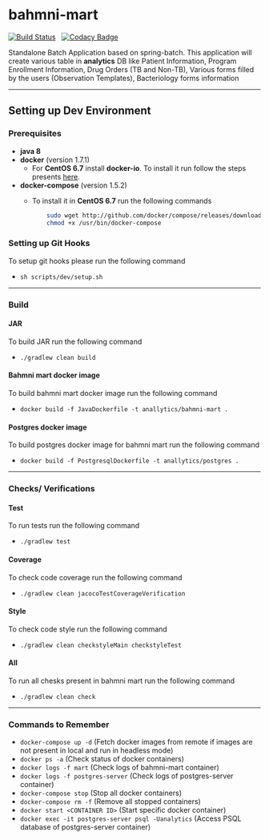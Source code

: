 # bahmni-mart

[![Build Status](https://travis-ci.org/bahmni-msf/bahmni-mart.svg?branch=master)](https://travis-ci.org/bahmni-msf/bahmni-mart) &nbsp;&nbsp;[![Codacy Badge](https://api.codacy.com/project/badge/Grade/67a328ac886445bf88e808becc35dece)](https://www.codacy.com/app/sumanmaity112/bahmni-mart?utm_source=github.com&amp;utm_medium=referral&amp;utm_content=bahmni-msf/bahmni-mart&amp;utm_campaign=Badge_Grade)

Standalone Batch Application based on spring-batch. This application will create various table in **analytics** DB like Patient Information, Program Enrollment Information, Drug Orders (TB and Non-TB), Various forms filled by the users (Observation Templates), Bacteriology forms information

---
## Setting up Dev Environment

### Prerequisites
* **java 8**
* **docker** (version 1.7.1)
    * For **CentOS 6.7** install **docker-io**. To install it run follow the steps presents [here](https://centos.pkgs.org/6/epel-x86_64/docker-io-1.7.1-2.el6.x86_64.rpm.html).
* **docker-compose** (version 1.5.2)
    * To install it in **CentOS 6.7** run the following commands
    
        ```bash
            sudo wget http://github.com/docker/compose/releases/download/1.5.2/docker-compose-`uname -s`-`uname -m` -O /usr/bin/docker-compose
            chmod +x /usr/bin/docker-compose
        ```
### Setting up Git Hooks
To setup git hooks please run the following command
* ```sh scripts/dev/setup.sh```

---
### Build 
#### JAR
To build JAR run the following command
* ```./gradlew clean build```
 
#### Bahmni mart docker image
To build bahmni mart docker image run the following command
* ```docker build -f JavaDockerfile -t anallytics/bahmni-mart .```
 
#### Postgres docker image
To build postgres docker image for bahmni mart run the following command
* ```docker build -f PostgresqlDockerfile -t anallytics/postgres .```

---
### Checks/ Verifications
#### Test
To run tests run the following command
* ```./gradlew test```

#### Coverage
To check code coverage run the following command
* ```./gradlew clean jacocoTestCoverageVerification```
 
#### Style
To check code style run the following command
* ```./gradlew clean checkstyleMain checkstyleTest```

#### All
To run all chesks present in bahmni mart run the following command
* ```./gradlew clean check```

---
### Commands to Remember
* ```docker-compose up -d``` (Fetch docker images from remote if images are not present in local and run in headless mode)
* ```docker ps -a``` (Check status of docker containers)
* ```docker logs -f mart``` (Check logs of bahmni-mart container)
* ```docker logs -f postgres-server``` (Check logs of postgres-server container)
* ```docker-compose stop``` (Stop all docker containers)
* ```docker-compose rm -f``` (Remove all stopped containers)
* ```docker start <CONTAINER ID>``` (Start specific docker container)
* ```docker exec -it postgres-server psql -Uanalytics``` (Access PSQL database of postgres-server container)
 